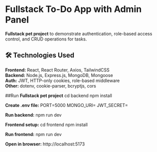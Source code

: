 # Fullstack To-Do App with Admin Panel

**Fullstack pet project** to demonstrate authentication, role-based access control, and CRUD operations for tasks.  

## 🛠 Technologies Used
**Frontend:** React, React Router, Axios, TailwindCSS  
**Backend:** Node.js, Express.js, MongoDB, Mongoose  
**Auth:** JWT, HTTP-only cookies, role-based middleware  
**Other:** dotenv, cookie-parser, bcryptjs, cors  

##Run
**Fullstack pet project** 
cd backend
npm install

**Create .env file:**
PORT=5000
MONGO_URI=<your-mongodb-uri>
JWT_SECRET=<your-secret-key>

**Run backend:**
npm run dev

**Frontend setup:**
cd frontend
npm install

**Run frontend:**
npm run dev

**Open in browser:**
http://localhost:5173
